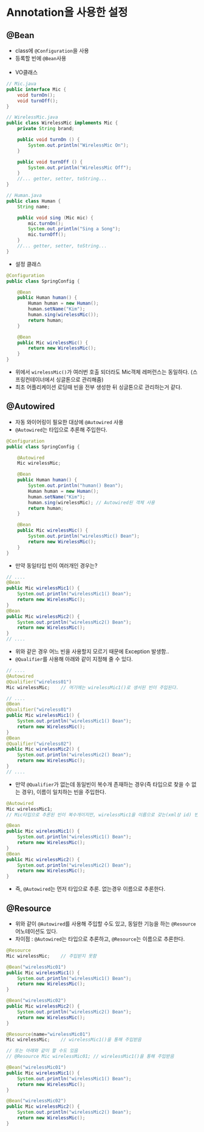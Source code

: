 # Annotation을 사용한 설정

## @Bean

- class에 `@Configuration`을 사용
- 등록할 빈에 `@Bean`사용
<br><br>
- VO클래스
```java
// Mic.java
public interface Mic {
    void turnOn();
    void turnOff();
}

// WirelessMic.java
public class WirelessMic implements Mic {
    private String brand;

    public void turnOn () {
        System.out.println("WirelessMic On");
    }

    public void turnOff () {
        System.out.println("WirelessMic Off");
    }
    //... getter, setter, toString...
}

// Human.java
public class Human {
    String name;

    public void sing (Mic mic) {
        mic.turnOn();
        System.out.println("Sing a Song");
        mic.turnOff();
    }
    //... getter, setter, toString...
}
```
- 설정 클래스
```java
@Configuration
public class SpringConfig {

    @Bean
    public Human human() {
        Human human = new Human();
        human.setName("Kim");
        human.sing(wirelessMic());
        return human;
    }

    @Bean
    public Mic wirelessMic() {
        return new WirelessMic();
    }
}
```
- 위에서 `wirelessMic()`가 여러번 호출 되더라도 Mic객체 레퍼런스는 동일하다. (스프링컨테이너에서 싱글톤으로 관리해줌)
- 최초 어플리케이션 로딩때 빈을 전부 생성한 뒤 싱글톤으로 관리하는거 같다.
 
## @Autowired

- 자동 와이어링이 필요한 대상에 `@Autowired` 사용
- `@Autowired`는 타입으로 추론해 주입한다.
```java
@Configuration
public class SpringConfig {

    @Autowired 
    Mic wirelessMic;

    @Bean
    public Human human() {
        System.out.println("human() Bean");
        Human human = new Human();
        human.setName("Kim");
        human.sing(wirelessMic); // Autowired된 객체 사용
        return human;
    }

    @Bean
    public Mic wirelessMic() {
        System.out.println("wirelessMic() Bean");
        return new WirelessMic();
    }
}
```

- 만약 동일타입 빈이 여러개인 경우는?
```java
// ....
@Bean
public Mic wirelessMic1() {
    System.out.println("wirelessMic1() Bean");
    return new WirelessMic();
}
@Bean
public Mic wirelessMic2() {
    System.out.println("wirelessMic2() Bean");
    return new WirelessMic();
}
// ....
```
- 위와 같은 경우 어느 빈을 사용할지 모르기 때문에 Exception 발생함..
- `@Qualifier`를 사용해 아래와 같이 지정해 줄 수 있다.
```java
// ....
@Autowired
@Qualifier("wireless01")
Mic wirelessMic;    // 여기에는 wirelessMic1()로 생서된 빈이 주입된다.

// ....
@Bean
@Qualifier("wireless01")
public Mic wirelessMic1() {
    System.out.println("wirelessMic1() Bean");
    return new WirelessMic();
}
@Bean
@Qualifier("wireless02")
public Mic wirelessMic2() {
    System.out.println("wirelessMic2() Bean");
    return new WirelessMic();
}
// ....
```

- 만약 `@Qualifier`가 없는데 동일빈이 복수개 존재하는 경우(즉 타입으로 찾을 수 없는 경우), 이름이 일치하는 빈을 주입한다.
```java
@Autowired
Mic wirelessMic1;   
// Mic타입으로 추론된 빈이 복수개이지만, wirelessMic1을 이름으로 갖는(xml상 id) 빈이 존재하므로 wirelessMic1()을 통해 주입된다.

@Bean
public Mic wirelessMic1() {
    System.out.println("wirelessMic1() Bean");
    return new WirelessMic();
}
@Bean
public Mic wirelessMic2() {
    System.out.println("wirelessMic2() Bean");
    return new WirelessMic();
}
```
- 즉, `@Autowired`는 먼저 타입으로 추론. 없는경우 이름으로 추론한다.

## @Resource

- 위와 같이 `@Autowired`를 사용해 주입할 수도 있고, 동일한 기능을 하는 `@Resource` 어노테이션도 있다.
- 차이점 : `@Autowired`는 타입으로 추론하고, `@Resource`는 이름으로 추론한다.

```java
@Resource
Mic wirelessMic;    // 주입받지 못함

@Bean("wirelessMic01")
public Mic wirelessMic1() {
    System.out.println("wirelessMic1() Bean");
    return new WirelessMic();
}

@Bean("wirelessMic02")
public Mic wirelessMic2() {
    System.out.println("wirelessMic2() Bean");
    return new WirelessMic();
}
```
```java
@Resource(name="wirelessMic01")
Mic wirelessMic;    // wirelessMic1()을 통해 주입받음

// 또는 아래와 같이 할 수도 있음
// @Resource Mic wirelessMic01; // wirelessMic1()을 통해 주입받음

@Bean("wirelessMic01")
public Mic wirelessMic1() {
    System.out.println("wirelessMic1() Bean");
    return new WirelessMic();
}

@Bean("wirelessMic02")
public Mic wirelessMic2() {
    System.out.println("wirelessMic2() Bean");
    return new WirelessMic();
}
```
